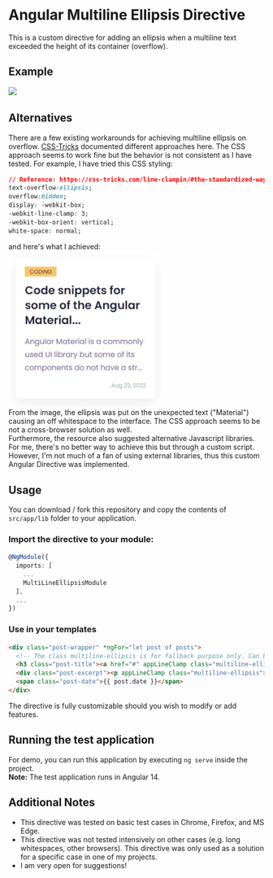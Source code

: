 # Angular Multiline Ellipsis Directive
This is a custom directive for adding an ellipsis when a multiline text exceeded the height of its container (overflow).
<br>
## Example
<img src="screenshots/example.gif"  width="700">

<br>

## Alternatives
There are a few existing workarounds for achieving multiline ellipsis on overflow. [CSS-Tricks](https://css-tricks.com/line-clampin/#the-standardized-way) documented different approaches here. The CSS approach seems to work fine but the behavior is not consistent as I have tested. For example, I have tried this CSS styling:
```css
// Reference: https://css-tricks.com/line-clampin/#the-standardized-way */
text-overflow:ellipsis;
overflow:hidden;
display: -webkit-box;
-webkit-line-clamp: 3;
-webkit-box-orient: vertical;
white-space: normal;
```
and here's what I achieved:
<br>
<img src="screenshots/css.jpg"  width="300">
<br>
From the image, the ellipsis was put on the unexpected text ("Material") causing an off whitespace to the interface. The CSS approach seems to be not a cross-browser solution as well.
<br>
Furthermore, the resource also suggested alternative Javascript libraries. For me, there's no better way to achieve this but through a custom script. However, I'm not much of a fan of using external libraries, thus this custom Angular Directive was implemented.

## Usage
You can download / fork this repository and copy the contents of `src/app/lib` folder to your application.
### Import the directive to your module:
```typescript
@NgModule({
  imports: [
    ...
    MultiLineEllipsisModule
  ],
  ...
})
```
### Use in your templates
```html
<div class="post-wrapper" *ngFor="let post of posts">
  <!-- The class multiline-ellipsis is for fallback purpose only. Can be omitted. -->
  <h3 class="post-title"><a href="#" appLineClamp class="multiline-ellipsis">{{ post.title }}</a></h3>
  <div class="post-excerpt"><p appLineClamp class="multiline-ellipsis">{{ post.excerpt }}</p></div>
  <span class="post-date">{{ post.date }}</span>
</div>
```
The directive is fully customizable should you wish to modify or add features.

## Running the test application
For demo, you can run this application by executing `ng serve` inside the project.<br>
**Note:** The test application runs in Angular 14.

## Additional Notes
- This directive was tested on basic test cases in Chrome, Firefox, and MS Edge.
- This directive was not tested intensively on other cases (e.g. long whitespaces, other browsers). This directive was only used as a solution for a specific case in one of my projects.
- I am very open for suggestions!
